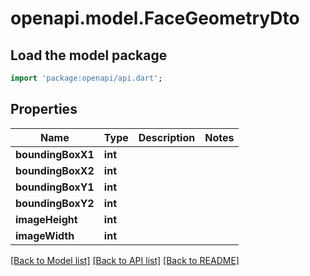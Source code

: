 # openapi.model.FaceGeometryDto

## Load the model package
```dart
import 'package:openapi/api.dart';
```

## Properties
Name | Type | Description | Notes
------------ | ------------- | ------------- | -------------
**boundingBoxX1** | **int** |  | 
**boundingBoxX2** | **int** |  | 
**boundingBoxY1** | **int** |  | 
**boundingBoxY2** | **int** |  | 
**imageHeight** | **int** |  | 
**imageWidth** | **int** |  | 

[[Back to Model list]](../README.md#documentation-for-models) [[Back to API list]](../README.md#documentation-for-api-endpoints) [[Back to README]](../README.md)


